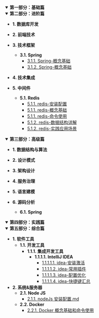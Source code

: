 <div id="sidebar">
<details class='nav-part-1' open>
<summary><b>第一部分：基础篇</b></summary>

</details>

<details class='nav-part-2'  open>
<summary><b>第二部分：进阶篇</b></summary>

- **1. 数据库开发**

- **2. 前端技术**

- **3. 技术框架**

  - **3.1. Spring**
    - [3.1.1. Spring-概念基础](/docs/进阶篇/技术框架/Spring/spring-特性总览.md)
    - [3.1.2. Spring-概念基础](/docs/进阶篇/技术框架/Spring/spring-概念基础.md)

- **4. 技术集成**

- **5. 中间件**
  - **5.1. Redis**
    - [5.1.1. redis-安装配置](/docs/进阶篇/中间件/Redis/redis-安装配置.md)
    - [5.1.1. redis-概念基础](/docs/进阶篇/中间件/Redis/redis-概念基础.md)
    - [5.1.1. redis-命令使用](/docs/进阶篇/中间件/Redis/redis-命令使用.md)
    - [5.1.2. redis-数据结构详解](/docs/进阶篇/中间件/Redis/redis-数据结构详解.md)
    - [5.1.2. redis-实践应用场景](/docs/进阶篇/中间件/Redis/redis-实践应用场景.md)

</details>

<details class='nav-part-3'  open>
<summary><b>第三部分：高级篇</b></summary>

- **1. 数据结构与算法**
- **2. 设计模式**
- **3. 架构设计**
- **4. 服务治理**
- **5. 语言建模**

- **6. 源码分析**
  - **6.1. Spring**

</details>

<details class='nav-part-4'  open>
<summary><b>第四部分：实践篇</b></summary>

</details>

<details class='nav-part-6'  open>
<summary><b>第五部分：综合篇</b></summary>

- **1. 软件工具**
  - **1.1. 开发工具**
    - **1.1.1. 集成开发工具**
      - **1.1.1.1. IntelliJ IDEA**
        - [1.1.1.1.1. idea-安装激活](docs/综合篇/软件工具/开发工具/集成开发工具/intellij-idea/安装配置/idea-安装激活.md)
        - [1.1.1.1.2. idea-常用插件](docs/综合篇/软件工具/开发工具/集成开发工具/intellij-idea/安装配置/idea-常用插件.md)
        - [1.1.1.1.3. idea-配置优化](docs/综合篇/软件工具/开发工具/集成开发工具/intellij-idea/安装配置/idea-配置优化.md)
        - [1.1.1.1.4. idea-快捷键汇总](docs/综合篇/软件工具/开发工具/集成开发工具/intellij-idea/安装配置/idea-快捷键汇总.md)
- **2. 系统&服务器**
  - **2.1. Node JS**
    - [2.1.1. nodeJs 安装配置.md](docs/综合篇/系统&服务器/node-js/nodeJs-安装配置.md)
  - **2.2. Docker**
    - [2.2.1. Docker 概念基础和命令使用](docs/综合篇/系统&服务器/Docker/docker-概念基础及命令使用.md)

</details>

</div>

<!-- 资源链接 -->

<!-- 脚本执行 -->
<script type="text/javascript">
    // details标签联动
    $('details').click(function () {
        $('details[open]').not(this).removeAttr('open');

        if (!this.open) {
            $('.' + this.className).not(this).attr('open', '');
        } else {
            $('.' + this.className).not(this).removeAttr('open', '');
        }
    })
</script>
